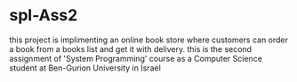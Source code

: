 # spl-Ass2

this project is implimenting an online book store where customers can order a book from a books list and get it with delivery. 
this is the second assignment of 'System Programming' course as a Computer Science student at Ben-Gurion University in Israel
